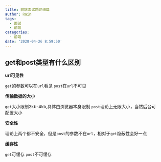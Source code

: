 ```yaml
---
title: 前端面试题网络篇
author: Rain
tags:
  - 面试
  - 前端
categories:
  - 前端
date: '2020-04-26 8:59:50'
---
```


<Boxx/>

## get和post类型有什么区别

**url可见性**

`get`的参数可以在`url`看见
`post`在`url`不可见

**传输数据的大小**

`get`大小限制2kb-4kb,具体由浏览器本身限制
`post`理论上无限大小，当然后台可配置大小

**安全性**

理论上两个都不安全，但是`post`的参数不在`url`，相对于`get`隐蔽性会好一点

**缓存性**

`get`可缓存
`post`不可缓存

<Vssue :title="$title" />